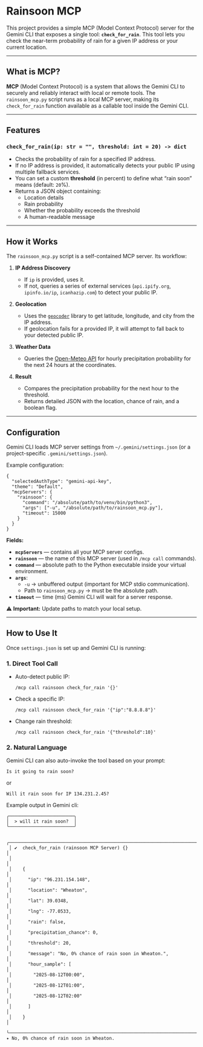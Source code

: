 # Rainsoon MCP

This project provides a simple MCP (Model Context Protocol) server for the Gemini CLI that exposes a single tool: **`check_for_rain`**.
This tool lets you check the near-term probability of rain for a given IP address or your current location.

---

## What is MCP?

**MCP** (Model Context Protocol) is a system that allows the Gemini CLI to securely and reliably interact with local or remote tools.
The `rainsoon_mcp.py` script runs as a local MCP server, making its `check_for_rain` function available as a callable tool inside the Gemini CLI.

---

## Features

### `check_for_rain(ip: str = "", threshold: int = 20) -> dict`

- Checks the probability of rain for a specified IP address.
- If no IP address is provided, it automatically detects your public IP using multiple fallback services.
- You can set a custom **threshold** (in percent) to define what “rain soon” means (default: `20`%).
- Returns a JSON object containing:
  - Location details
  - Rain probability
  - Whether the probability exceeds the threshold
  - A human-readable message

---

## How it Works

The `rainsoon_mcp.py` script is a self-contained MCP server. Its workflow:

1. **IP Address Discovery**
   - If `ip` is provided, uses it.
   - If not, queries a series of external services (`api.ipify.org`, `ipinfo.io/ip`, `icanhazip.com`) to detect your public IP.

2. **Geolocation**
   - Uses the [`geocoder`](https://geocoder.readthedocs.io/) library to get latitude, longitude, and city from the IP address.
   - If geolocation fails for a provided IP, it will attempt to fall back to your detected public IP.

3. **Weather Data**
   - Queries the [Open-Meteo API](https://open-meteo.com/) for hourly precipitation probability for the next 24 hours at the coordinates.

4. **Result**
   - Compares the precipitation probability for the next hour to the threshold.
   - Returns detailed JSON with the location, chance of rain, and a boolean flag.

---

## Configuration

Gemini CLI loads MCP server settings from `~/.gemini/settings.json` (or a project-specific `.gemini/settings.json`).

Example configuration:

```
{
  "selectedAuthType": "gemini-api-key",
  "theme": "Default",
  "mcpServers": {
    "rainsoon": {
      "command": "/absolute/path/to/venv/bin/python3",
      "args": ["-u", "/absolute/path/to/rainsoon_mcp.py"],
      "timeout": 15000
    }
  }
}
```

**Fields:**

- **`mcpServers`** — contains all your MCP server configs.
- **`rainsoon`** — the name of this MCP server (used in `/mcp call` commands).
- **`command`** — absolute path to the Python executable inside your virtual environment.
- **`args`**:
  - `-u` → unbuffered output (important for MCP stdio communication).
  - Path to `rainsoon_mcp.py` → must be the absolute path.
- **`timeout`** — time (ms) Gemini CLI will wait for a server response.

⚠ **Important:** Update paths to match your local setup.

---

## How to Use It

Once `settings.json` is set up and Gemini CLI is running:

### 1. **Direct Tool Call**
- Auto-detect public IP:
  ```
  /mcp call rainsoon check_for_rain '{}'
  ```
- Check a specific IP:
  ```
  /mcp call rainsoon check_for_rain '{"ip":"8.8.8.8"}'
  ```
- Change rain threshold:
  ```
  /mcp call rainsoon check_for_rain '{"threshold":10}'
  ```

### 2. **Natural Language**
Gemini CLI can also auto-invoke the tool based on your prompt:
```
Is it going to rain soon?
```

or

```
Will it rain soon for IP 134.231.2.45?
```

Example output in Gemini cli:

```
╭────────────────────────╮
│  > will it rain soon?  │
╰────────────────────────╯

 ╭─────────────────────────────────────────────────────────────────────────────────────────────────────────────────────────────────────────────────╮
 │ ✔  check_for_rain (rainsoon MCP Server) {}                                                                                                      │
 │                                                                                                                                                 │
 │    {                                                                                                                                            │
 │      "ip": "96.231.154.148",                                                                                                                    │
 │      "location": "Wheaton",                                                                                                                     │
 │      "lat": 39.0348,                                                                                                                            │
 │      "lng": -77.0533,                                                                                                                           │
 │      "rain": false,                                                                                                                             │
 │      "precipitation_chance": 0,                                                                                                                 │
 │      "threshold": 20,                                                                                                                           │
 │      "message": "No, 0% chance of rain soon in Wheaton.",                                                                                       │
 │      "hour_sample": [                                                                                                                           │
 │        "2025-08-12T00:00",                                                                                                                      │
 │        "2025-08-12T01:00",                                                                                                                      │
 │        "2025-08-12T02:00"                                                                                                                       │
 │      ]                                                                                                                                          │
 │    }                                                                                                                                            │
 ╰─────────────────────────────────────────────────────────────────────────────────────────────────────────────────────────────────────────────────╯
✦ No, 0% chance of rain soon in Wheaton.

```
